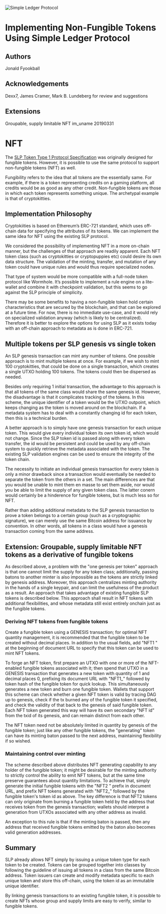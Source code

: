 ![Simple Ledger Protocol](images/SLP-logo-solid-200.png)

# Implementing Non-Fungible Tokens Using Simple Ledger Protocol
 

## Authors
Jonald Fyookball

## Acknowledgements
Dexx7, James Cramer, Mark B. Lundeberg for review and suggestions

## Extensions
Groupable, supply limitable NFT im_uname 20190331

# NFT
 
The [SLP Token Type 1 Protocol Specification](https://github.com/simpleledger/slp-specifications/blob/master/slp-token-type-1.md) was originally designed for fungible tokens.  However, it is possible to use the same protocol to support non-fungible tokens (NFT) as well.

Fungibility refers to the idea that all tokens are the essentially same.  For example, if there is a token representing credits on a gaming platform, all credits would be as good as any other credit.  Non-fungible tokens are those in which each token represents something unique.  The archetypal example is that of cryptokitties.

## Implementation Philosophy

Cryptokiities is based on Ethereum’s ERC-721 standard, which uses off-chain data for specifying the attributes of its tokens.  We can implement the same idea for NFT using the existing SLP protocol.

We considered the possibility of implementing NFT in a more on-chain manner, but the challenges of that approach are readily apparent.  Each NFT token class (such as cryptokitties or cryptopuppies etc) could desire its own data structure.  The validation of the minting, transfer, and mutation of any token could have unique rules and would thus require specialized nodes.  

That type of system  would be more compatible with a full-node token protocol like Wormhole.  It’s possible to implement a rule engine on a lite-wallet and combine it with checkpoint validation, but this seems to go against the SLP principle of simplicity. 

There may be some benefits to having a non-fungible token hold certain characteristics that are secured by the blockchain, and that can be explored at a future time.  For now, there is no immediate use-case, and it would rely on specialized validation anyway (which is likely to be centralized).  Therefore it is better to explore the options for using SLP as it exists today with an off-chain approach to metadata as is done in ERC-721.

## Multiple tokens per SLP genesis vs single token 

An SLP genesis transaction can mint any number of tokens.  One possible approach is to mint multiple tokens at once.  For example, if we wish to mint 100 cryptokitties, that could be done on a single transaction, which creates a single UTXO holding 100 tokens.  The tokens could then be dispersed as needed.

Besides only requiring 1 initial transaction, the advantage to this approach is that all tokens of the same class would share the same genesis id.  However, the disadvantage is that it complicates tracking of the tokens.  In this scheme, the unique identifier of a token would be the UTXO outpoint, which keeps changing as the token is moved around on the blockchain.  If a metadata system has to deal with a constantly changing id for each token, then this is a technical burden.

A better approach is to simply have one genesis transaction for each unique token.  This would give every individual token its own token id, which would not change.  Since the SLP token id is passed along with every token transfer, the id would be persistent and could be used by any off-chain system to quickly retrieve the metadata associated with the token.  The existing SLP validation engines can be used to ensure the integrity of the token chain.

The necessity to initiate an individual genesis transaction for every token is only a minor drawback since a transaction would eventually be needed to separate the token from the others in a set.  The main differences are that you would be unable to mint them en masse to set them aside, nor would you be able to limit the supply of any given token class.  The latter conern would certainly be a hinderence for fungible tokens, but is much less so for NFT.

Rather than adding additional metadata to the SLP genesis transaction to prove a token belongs to a certain group (such as a cryptographic signature), we can merely use the same Bitcoin address for issuance by convention.  In other words, all tokens in a class would have a genesis transaction coming from the same address.

## Extension: Groupable, supply limitable NFT tokens as a derivative of fungible tokens

As described above, a problem with the "one genesis per token" approach is that one cannot limit the supply for any token class; additionally, passing batons to another minter is also impossible as the tokens are strictly linked by genesis address. Moreover, this approach centralizes minting authority in the hands of a single keypair, and can limit the usefulness of the product as a result. An approach that takes advantage of existing fungible SLP tokens is described below. This approach shall result in NFT tokens with additional flexibilities, and whose metadata still exist entirely onchain just as the fungible tokens.

### Deriving NFT tokens from fungible tokens

Create a fungible token using a GENESIS transaction; for optimal NFT quantity management, it is recommended that the fungible token to be created without decimal places. In addition to the usual fields, add "NFT1 " at the beginning of document URL to specify that this token can be used to mint NFT tokens. 

To forge an NFT token, first prepare an UTXO with one or more of the NFT-enabled fungible tokens associated with it; then spend that UTXO in a GENESIS transaction that generates a new token with quantity of 1 and decimal places 0, prefixing its document URL with "NFT1_" followed by token hash of the fungible token for quick lookup. This simultaneously generates a new token and burn one fungible token. Wallets that support this scheme can check whether a given NFT token is valid by tracing DAG up to genesis, check if the tx burned any of the fungible token it specified, and check the validity of that back to the genesis of said fungible token. Each NFT token generated this way will have its own secondary "NFT id" from the txid of its genesis, and can remain distinct from each other.

The NFT token need not be absolutely limited in quantity by genesis of the fungible token; just like any other fungible tokens, the "generating" token can have its minting baton passed to the next address, maintaining flexibility if so wished.

### Maintaining control over minting

The scheme described above distributes NFT generating capability to any holder of the fungible token; it might be desirable for the minting authority to strictly control the ability to emit NFT tokens, but at the same time preserve guarantees about quantity limitations. To achieve that, simply generate the initial fungible tokens with the "NFT2 " prefix in document URL, and prefix NFT tokens generated with "NFT2_" followed by the fungible token's token id as above. The key difference is that NFT2 tokens can only originate from burning a fungible token held by the address that receives token from the genesis transaction; wallets should interpret a generation from UTXOs associated with any other address as invalid.

An exception to this rule is that if the minting baton is passed, then any address that received fungible tokens emitted by the baton also becomes valid generation addresses.

## Summary

SLP already allows NFT simply by issuing a unique token type for each token to be created.  Tokens can be grouped together into classes by following the guideline of issuing all tokens in a class from the same Bitcoin address.  Token issuers can create and modify metadata specific to each unique token and store this off-chain, using the token id as an immutable unique identifier. 

By linking genesis transactions to an existing fungible token, it is possible to create NFTs whose group and supply limits are easy to verify, similar to fungible tokens.
